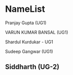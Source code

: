 # NameList


Pranjay Gupta (UG1)

VARUN KUMAR BANSAL (UG1)

Shardul Kurdukar - UG1

Sudeep Gangwar (UG1)

## Siddharth  (UG-2)

